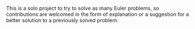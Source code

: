 This is a solo project to try to solve as many Euler problems, so contributions are welcomed in the form of explanation or a suggestion for a better solution to a previously solved problem.
